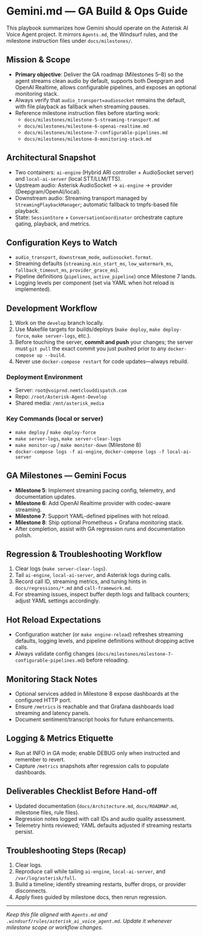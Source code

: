 # Gemini.md — GA Build & Ops Guide

This playbook summarizes how Gemini should operate on the Asterisk AI Voice Agent project. It mirrors `Agents.md`, the Windsurf rules, and the milestone instruction files under `docs/milestones/`.

## Mission & Scope
- **Primary objective**: Deliver the GA roadmap (Milestones 5–8) so the agent streams clean audio by default, supports both Deepgram and OpenAI Realtime, allows configurable pipelines, and exposes an optional monitoring stack.
- Always verify that `audio_transport=audiosocket` remains the default, with file playback as fallback when streaming pauses.
- Reference milestone instruction files before starting work:
  - `docs/milestones/milestone-5-streaming-transport.md`
  - `docs/milestones/milestone-6-openai-realtime.md`
  - `docs/milestones/milestone-7-configurable-pipelines.md`
  - `docs/milestones/milestone-8-monitoring-stack.md`

## Architectural Snapshot
- Two containers: `ai-engine` (Hybrid ARI controller + AudioSocket server) and `local-ai-server` (local STT/LLM/TTS).
- Upstream audio: Asterisk AudioSocket → `ai-engine` → provider (Deepgram/OpenAI/local).
- Downstream audio: Streaming transport managed by `StreamingPlaybackManager`; automatic fallback to tmpfs-based file playback.
- State: `SessionStore` + `ConversationCoordinator` orchestrate capture gating, playback, and metrics.

## Configuration Keys to Watch
- `audio_transport`, `downstream_mode`, `audiosocket.format`.
- Streaming defaults (`streaming.min_start_ms`, `low_watermark_ms`, `fallback_timeout_ms`, `provider_grace_ms`).
- Pipeline definitions (`pipelines`, `active_pipeline`) once Milestone 7 lands.
- Logging levels per component (set via YAML when hot reload is implemented).

## Development Workflow
1. Work on the `develop` branch locally.
2. Use Makefile targets for builds/deploys (`make deploy`, `make deploy-force`, `make server-logs`, etc.).
3. Before touching the server, **commit and push** your changes; the server must `git pull` the exact commit you just pushed prior to any `docker-compose up --build`.
4. Never use `docker-compose restart` for code updates—always rebuild.

### Deployment Environment
- Server: `root@voiprnd.nemtclouddispatch.com`
- Repo: `/root/Asterisk-Agent-Develop`
- Shared media: `/mnt/asterisk_media`

### Key Commands (local or server)
- `make deploy` / `make deploy-force`
- `make server-logs`, `make server-clear-logs`
- `make monitor-up` / `make monitor-down` (Milestone 8)
- `docker-compose logs -f ai-engine`, `docker-compose logs -f local-ai-server`

## GA Milestones — Gemini Focus
- **Milestone 5**: Implement streaming pacing config, telemetry, and documentation updates.
- **Milestone 6**: Add OpenAI Realtime provider with codec-aware streaming.
- **Milestone 7**: Support YAML-defined pipelines with hot reload.
- **Milestone 8**: Ship optional Prometheus + Grafana monitoring stack.
- After completion, assist with GA regression runs and documentation polish.

## Regression & Troubleshooting Workflow
1. Clear logs (`make server-clear-logs`).
2. Tail `ai-engine`, `local-ai-server`, and Asterisk logs during calls.
3. Record call ID, streaming metrics, and tuning hints in `docs/regressions/*.md` and `call-framework.md`.
4. For streaming issues, inspect buffer depth logs and fallback counters; adjust YAML settings accordingly.

## Hot Reload Expectations
- Configuration watcher (or `make engine-reload`) refreshes streaming defaults, logging levels, and pipeline definitions without dropping active calls.
- Always validate config changes (`docs/milestones/milestone-7-configurable-pipelines.md`) before reloading.

## Monitoring Stack Notes
- Optional services added in Milestone 8 expose dashboards at the configured HTTP port.
- Ensure `/metrics` is reachable and that Grafana dashboards load streaming and latency panels.
- Document sentiment/transcript hooks for future enhancements.

## Logging & Metrics Etiquette
- Run at INFO in GA mode; enable DEBUG only when instructed and remember to revert.
- Capture `/metrics` snapshots after regression calls to populate dashboards.

## Deliverables Checklist Before Hand-off
- Updated documentation (`docs/Architecture.md`, `docs/ROADMAP.md`, milestone files, rule files).
- Regression notes logged with call IDs and audio quality assessment.
- Telemetry hints reviewed; YAML defaults adjusted if streaming restarts persist.

## Troubleshooting Steps (Recap)
1. Clear logs.
2. Reproduce call while tailing `ai-engine`, `local-ai-server`, and `/var/log/asterisk/full`.
3. Build a timeline; identify streaming restarts, buffer drops, or provider disconnects.
4. Apply fixes guided by milestone docs, then rerun regression.

---
*Keep this file aligned with `Agents.md` and `.windsurf/rules/asterisk_ai_voice_agent.md`. Update it whenever milestone scope or workflow changes.*
